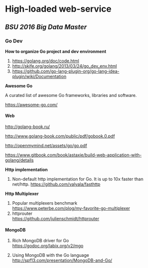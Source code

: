 # High-loaded web-service
## *BSU 2016 Big Data Master*

### Go Dev

**How to organize Go project and dev environment**

1. https://golang.org/doc/code.html
2. http://skife.org/golang/2013/03/24/go_dev_env.html
3. https://github.com/go-lang-plugin-org/go-lang-idea-plugin/wiki/Documentation

**Awesome Go**

A curated list of awesome Go frameworks, libraries and software.

https://awesome-go.com/

#### Web

http://golang-book.ru/

http://www.golang-book.com/public/pdf/gobook.0.pdf

http://openmymind.net/assets/go/go.pdf

https://www.gitbook.com/book/astaxie/build-web-application-with-golang/details

**Http implementation**

1. Non-default http implementation for Go. It is up to 10x faster than net/http.
 https://github.com/valyala/fasthttp

**Http Multiplexer**

1. Popular multiplexers benchmark  
   https://www.peterbe.com/plog/my-favorite-go-multiplexer
2. httprouter  
   https://github.com/julienschmidt/httprouter
   
   
#### MongoDB

1. Rich MongoDB driver for Go  
   https://godoc.org/labix.org/v2/mgo

2. Using MongoDB with the Go language  
   http://spf13.com/presentation/MongoDB-and-Go/